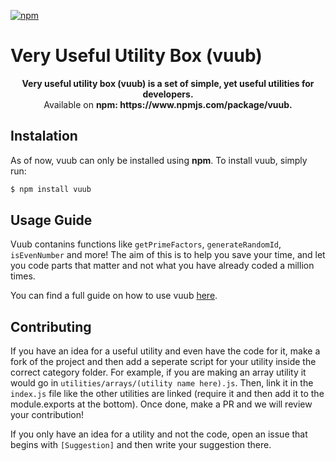 [![npm](https://img.shields.io/npm/v/vuub?style=flat-square&color=blue)](https://www.npmjs.com/package/vuub)

# Very Useful Utility Box (vuub)

<p align="center">
    <b>
        Very useful utility box (vuub) is a set of simple, yet useful utilities for developers. 
    </b><br>
    Available on <b> npm: https://www.npmjs.com/package/vuub. </b>
</p>

## Instalation

As of now, vuub can only be installed using <b>npm</b>. To install vuub, simply run:

```bash
$ npm install vuub
```

## Usage Guide

Vuub contanins functions like `getPrimeFactors`, `generateRandomId`, `isEvenNumber` and more! The aim of this is to help you save your time, and let you code parts that matter and not what you have already coded a million times.

You can find a full guide on how to use vuub [here](https://studentzone.gitbook.io/vuub/the-basics/introduction-to-vuub).

## Contributing

If you have an idea for a useful utility and even have the code for it, make a fork of the project and then add a seperate script for your utility inside the correct category folder. For example, if you are making an array utility it would go in `utilities/arrays/(utility name here).js`. Then, link it in the `index.js` file like the other utilities are linked (require it and then add it to the module.exports at the bottom). Once done, make a PR and we will review your contribution!

If you only have an idea for a utility and not the code, open an issue that begins with `[Suggestion]` and then write your suggestion there.